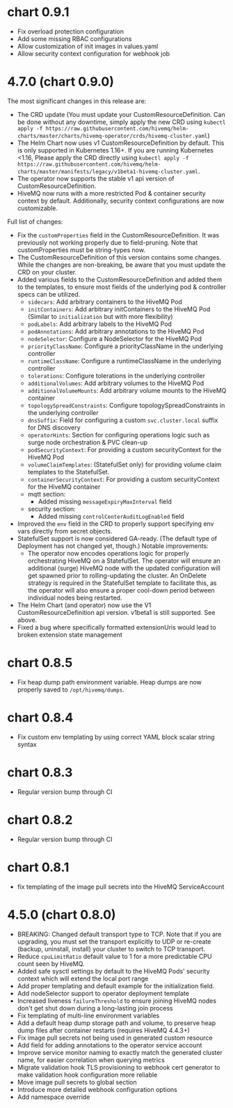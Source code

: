 # chart 0.9.1

- Fix overload protection configuration
- Add some missing RBAC configurations
- Allow customization of init images in values.yaml
- Allow security context configuration for webhook job

# 4.7.0 (chart 0.9.0)

The most significant changes in this release are:
- The CRD update (You must update your CustomResourceDefinition. Can be done without any downtime, simply apply the new CRD using `kubectl apply -f https://raw.githubusercontent.com/hivemq/helm-charts/master/charts/hivemq-operator/crds/hivemq-cluster.yaml`)
- The Helm Chart now uses v1 CustomResourceDefinition by default. This is only supported in Kubernetes 1.16+. If you are running Kubernetes <1.16, Please apply the CRD directly using `kubectl apply -f https://raw.githubusercontent.com/hivemq/helm-charts/master/manifests/legacy/v1beta1-hivemq-cluster.yaml`. 
- The operator now supports the stable v1 api version of CustomResourceDefinition.
- HiveMQ now runs with a more restricted Pod & container security context by default. Additionally, security context configurations are now customizable.

Full list of changes:
- Fix the `customProperties` field in the CustomResourceDefinition. It was previously not working properly due to field-pruning. Note that customProperties must be string-types now.
- The CustomResourceDefinition of this version contains some changes. While the changes are non-breaking, be aware that you must update the CRD on your cluster.
- Added various fields to the CustomResourceDefinition and added them to the templates, to ensure most fields of the underlying pod & controller specs can be utilized.
  - `sidecars`: Add arbitrary containers to the HiveMQ Pod
  - `initContainers`: Add arbitrary initContainers to the HiveMQ Pod (Similar to `initialization` but with more flexibility)
  - `podLabels`: Add arbitrary labels to the HiveMQ Pod
  - `podAnnotations`: Add arbitrary annotations to the HiveMQ Pod
  - `nodeSelector`:  Configure a NodeSelector for the HiveMQ Pod
  - `priorityClassName`: Configure a priorityClassName in the underlying controller
  - `runtimeClassName`: Configure a runtimeClassName in the underlying controller
  - `tolerations`: Configure tolerations in the underlying controller
  - `additionalVolumes`: Add arbitrary volumes to the HiveMQ Pod
  - `additionalVolumeMounts`: Add arbitrary volume mounts to the HiveMQ container
  - `topologySpreadConstraints`: Configure topologySpreadConstraints in the underlying controller
  - `dnsSuffix`: Field for configuring a custom `svc.cluster.local` suffix for DNS discovery
  - `operatorHints`: Section for configuring operations logic such as surge node orchestration & PVC clean-up
  - `podSecurityContext`: For providing a custom securityContext for the HiveMQ Pod
  - `volumeClaimTemplates`: (StatefulSet only) for providing volume claim templates to the StatefulSet.
  - `containerSecurityContext`: For providing a custom securityContext for the HiveMQ container
  - mqtt section:
    - Added missing `messageExpiryMaxInterval` field
  - security section:
    - Added missing `controlCenterAuditLogEnabled` field
- Improved the `env` field in the CRD to properly support specifying env vars directly from secret objects.
- StatefulSet support is now considered GA-ready. (The default type of Deployment has not changed yet, though.) Notable improvements:
  - The operator now encodes operations logic for properly orchestrating HiveMQ on a StatefulSet.
    The operator will ensure an additional (surge) HiveMQ node with the updated configuration will get spawned prior to rolling-updating the cluster.
    An OnDelete strategy is required in the StatefulSet template to facilitate this, as the operator will also ensure a proper cool-down period between individual nodes being restarted.
- The Helm Chart (and operator) now use the V1 CustomResourceDefinition api version. v1beta1 is still supported. See above.
- Fixed a bug where specifically formatted extensionUris would lead to broken extension state management

# chart 0.8.5

- Fix heap dump path environment variable. Heap dumps are now properly saved to `/opt/hivemq/dumps`.

# chart 0.8.4

- Fix custom env templating by using correct YAML block scalar string syntax

# chart 0.8.3

- Regular version bump through CI

# chart 0.8.2

- Regular version bump through CI

# chart 0.8.1

- fix templating of the image pull secrets into the HiveMQ ServiceAccount

# 4.5.0 (chart 0.8.0)

- BREAKING: Changed default transport type to TCP. Note that if you are upgrading, you must set the transport explicitly to UDP or re-create (backup, uninstall, install) your cluster to switch to TCP transport.
- Reduce `cpuLimitRatio` default value to 1 for a more predictable CPU count seen by HiveMQ.
- Added safe sysctl settings by default to the HiveMQ Pods' security context which will extend the local port range
- Add proper templating and default example for the initialization field.
- Add nodeSelector support to operator deployment template
- Increased liveness `failureThreshold` to ensure joining HiveMQ nodes don't get shut down during a long-lasting join process
- Fix templating of multi-line environment variables
- Add a default heap dump storage path and volume, to preserve heap dump files after container restarts (requires HiveMQ 4.4.3+)
- Fix image pull secrets not being used in generated custom resource
- Add field for adding annotations to the operator service account
- Improve service monitor naming to exactly match the generated cluster name, for easier correlation when querying metrics
- Migrate validation hook TLS provisioning to webhook cert generator to make validation hook configuration more reliable
- Move image pull secrets to global section
- Introduce more detailed webhook configuration options
- Add namespace override

